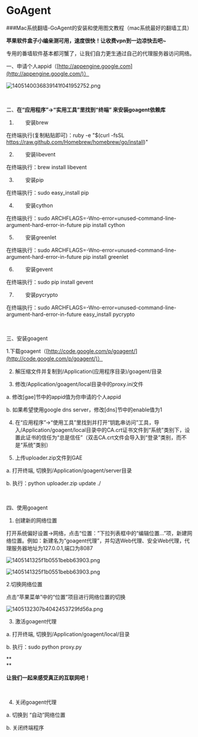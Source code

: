 # GoAgent

###Mac系统翻墙-GoAgent的安装和使用图文教程（mac系统最好的翻墙工具）


**苹果软件盒子小编亲测可用，速度很快！让收费vpn到一边凉快****去****吧~**

专用的番墙软件基本都河蟹了，让我们自力更生通过自己的代理服务器访问网络。

一、申请个人appid（[http://appengine.google.com](http://appengine.google.com/)）

![1405140036839141f041952752.png](http://www.macappbox.com/d/file/tips/2014/4321f7a092404b8c772cc98f7f00055b.png)

 

二、**在“应用程序”→“实用工具”里找到“终端” 来安装goagent依赖库**

1.        安装brew

在终端执行(复制粘贴即可)：ruby -e "$(curl -fsSL https://raw.github.com/Homebrew/homebrew/go/install)"

2.        安装libevent

在终端执行：brew install libevent

3.        安装pip

在终端执行：sudo easy_install pip

4.        安装cython

在终端执行：sudo ARCHFLAGS=-Wno-error=unused-command-line-argument-hard-error-in-future pip install cython

5.        安装greenlet

在终端执行：sudo ARCHFLAGS=-Wno-error=unused-command-line-argument-hard-error-in-future pip install greenlet

6.        安装gevent

在终端执行：sudo pip install gevent

7.        安装pycrypto

在终端执行：sudo ARCHFLAGS=-Wno-error=unused-command-line-argument-hard-error-in-future easy_install pycrypto

 

三、安装goagent 

1.下载goagent（[http://code.google.com/p/goagent/](http://code.google.com/p/goagent/)）

2. 解压缩文件并复制到/Application(应用程序目录)/goagent/目录

3. 修改/Application/goagent/local目录中的proxy.ini文件

a. 修改[gae]节中的appid值为你申请的个人appid

b. 如果希望使用google dns server，修改[dns]节中的enable值为1

4. 在“应用程序”→“使用工具”里找到并打开“钥匙串访问”工具，导入/Application/goagent/local目录中的CA.crt证书文件到“系统”类别下，设置此证书的信任为“总是信任”（双击CA.crt文件会导入到“登录”类别，而不是“系统”类别）

5. 上传uploader.zip文件到GAE

a. 打开终端, 切换到/Application/goagent/server目录

b. 执行：python uploader.zip update ./

 

四、使用goagent

1. 创建新的网络位置

打开系统偏好设置->网络，点击“位置：”下拉列表框中的“编辑位置…”项，新建网络位置。例如：新建名为“goagent代理”，并勾选Web代理、安全Web代理，代理服务器地址为127.0.0.1,端口为8087

![1405141325f1b0551bebb63903.png](http://www.macappbox.com/d/file/tips/2014/e502f73127e345a9a7d7afff0bc44c90.png)

![1405141325f1b0551bebb63903.png](http://www.macappbox.com/d/file/tips/2014/e502f73127e345a9a7d7afff0bc44c90.png)

2.切换网络位置

点击“苹果菜单”中的“位置”项目进行网络位置的切换

![1405132307b4042453729fd56a.png](http://www.macappbox.com/d/file/tips/2014/94f7e92c3de0bc885109ff5c4c2e66d8.png)

3. 激活goagent代理

a. 打开终端, 切换到/Application/goagent/local/目录

b. 执行：sudo python proxy.py

**  
**

**让我们一起来感受真正的互联网吧！**

 

4. 关闭goagent代理

a. 切换到 “自动”网络位置

b. 关闭终端程序
